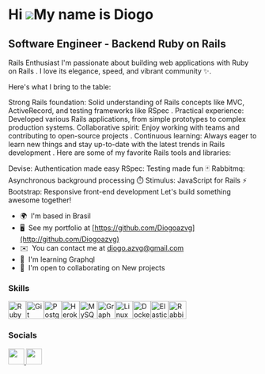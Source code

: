Hi ![](https://user-images.githubusercontent.com/18350557/176309783-0785949b-9127-417c-8b55-ab5a4333674e.gif)My name is Diogo
=============================================================================================================================================

Software Engineer - Backend Ruby on Rails
-----------------------------------------

Rails Enthusiast
I'm passionate about building web applications with Ruby on Rails . I love its elegance, speed, and vibrant community ✨.

Here's what I bring to the table:

Strong Rails foundation: Solid understanding of Rails concepts like MVC, ActiveRecord, and testing frameworks like RSpec .
Practical experience: ️ Developed various Rails applications, from simple prototypes to complex production systems.
Collaborative spirit: Enjoy working with teams and contributing to open-source projects .
Continuous learning: Always eager to learn new things and stay up-to-date with the latest trends in Rails development .
Here are some of my favorite Rails tools and libraries:

Devise: Authentication made easy
RSpec: Testing made fun 🃏
Rabbitmq: Asynchronous background processing ⏱️
Stimulus: JavaScript for Rails ⚡️
Bootstrap: Responsive front-end development
Let's build something awesome together!

* 🌍  I'm based in Brasil
* 🖥️  See my portfolio at [https://github.com/Diogoazvg](http://github.com/Diogoazvg)
* ✉️  You can contact me at [diogo.azvg@gmail.com](mailto:diogo.azvg@gmail.com)
* 🧠  I'm learning Graphql
* 🤝  I'm open to collaborating on New projects

### Skills


<p align="left">
<a href="https://www.ruby-lang.org/en/" target="_blank" rel="noreferrer"><img src="https://raw.githubusercontent.com/danielcranney/readme-generator/main/public/icons/skills/ruby-colored.svg" width="36" height="36" alt="Ruby" /></a><a href="https://git-scm.com/" target="_blank" rel="noreferrer"><img src="https://raw.githubusercontent.com/danielcranney/readme-generator/main/public/icons/skills/git-colored.svg" width="36" height="36" alt="Git" /></a><a href="https://www.postgresql.org/" target="_blank" rel="noreferrer"><img src="https://raw.githubusercontent.com/danielcranney/readme-generator/main/public/icons/skills/postgresql-colored.svg" width="36" height="36" alt="PostgreSQL" /></a><a href="https://www.heroku.com/" target="_blank" rel="noreferrer"><img src="https://raw.githubusercontent.com/danielcranney/readme-generator/main/public/icons/skills/heroku-colored.svg" width="36" height="36" alt="Heroku" /></a><a href="https://www.mysql.com/" target="_blank" rel="noreferrer"><img src="https://raw.githubusercontent.com/danielcranney/readme-generator/main/public/icons/skills/mysql-colored.svg" width="36" height="36" alt="MySQL" /></a><a href="https://graphql.org/" target="_blank" rel="noreferrer"><img src="https://raw.githubusercontent.com/danielcranney/readme-generator/main/public/icons/skills/graphql-colored.svg" width="36" height="36" alt="GraphQL" /></a><a href="https://www.linux.org" target="_blank" rel="noreferrer"><img src="https://raw.githubusercontent.com/danielcranney/readme-generator/main/public/icons/skills/linux-colored.svg" width="36" height="36" alt="Linux" /></a><a href="https://www.docker.com/" target="_blank" rel="noreferrer"><img src="https://raw.githubusercontent.com/danielcranney/readme-generator/main/public/icons/skills/docker-colored.svg" width="36" height="36" alt="Docker" /></a><a href="https://www.elastic.co/" target="_blank" rel="noreferrer"><img src="https://global.discourse-cdn.com/elastic/original/3X/1/a/1ac57faf039f6b580b3f104ef42a2a89e41014de.png" width="36" height="36" alt="Elastic" /></a><a
href="https://www.rabbitmq.com/" target="_blank" rel="noreferrer"><img src="https://static-00.iconduck.com/assets.00/rabbitmq-icon-484x512-s9lfaapn.png" width="36" height="36" alt="Rabbitmq" /></a>
</p>


### Socials

<p align="left"> <a href="https://www.github.com/Diogoazvg" target="_blank" rel="noreferrer"> <picture> <source media="(prefers-color-scheme: dark)" srcset="https://raw.githubusercontent.com/danielcranney/readme-generator/main/public/icons/socials/github-dark.svg" /> <source media="(prefers-color-scheme: light)" srcset="https://raw.githubusercontent.com/danielcranney/readme-generator/main/public/icons/socials/github.svg" /> <img src="https://raw.githubusercontent.com/danielcranney/readme-generator/main/public/icons/socials/github.svg" width="32" height="32" /> </picture> </a> <a href="https://www.linkedin.com/in/diogo-azvg/" target="_blank" rel="noreferrer"> <picture> <source media="(prefers-color-scheme: dark)" srcset="https://raw.githubusercontent.com/danielcranney/readme-generator/main/public/icons/socials/linkedin-dark.svg" /> <source media="(prefers-color-scheme: light)" srcset="https://raw.githubusercontent.com/danielcranney/readme-generator/main/public/icons/socials/linkedin.svg" /> <img src="https://raw.githubusercontent.com/danielcranney/readme-generator/main/public/icons/socials/linkedin.svg" width="32" height="32" /> </picture> </a></p>
